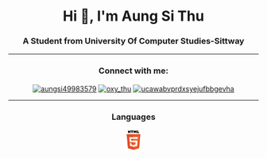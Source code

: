 <h1 align="center">Hi 👋, I'm Aung Si Thu</h1>
<h3 align="center">A Student from University Of Computer Studies-Sittway</h3>
<hr>
<h3 align="center">Connect with me:</h3>
<p align="center">
<a href="https://twitter.com/aungsi49983579" target="blank"><img align="center" src="https://raw.githubusercontent.com/rahuldkjain/github-profile-readme-generator/master/src/images/icons/Social/twitter.svg" alt="aungsi49983579" height="30" width="40" /></a>
<a href="https://instagram.com/oxy_thu" target="blank"><img align="center" src="https://raw.githubusercontent.com/rahuldkjain/github-profile-readme-generator/master/src/images/icons/Social/instagram.svg" alt="oxy_thu" height="30" width="40" /></a>
<a href="https://www.youtube.com/channel/UCawabVprdxsYEjuFBbgEVHA" target="blank"><img align="center" src="https://raw.githubusercontent.com/rahuldkjain/github-profile-readme-generator/master/src/images/icons/Social/youtube.svg" alt="ucawabvprdxsyejufbbgevha" height="30" width="40" /></a>
</p>
<hr>
<h3 align="center">Languages </h3>
<p align="center"> 

 <a href="https://www.w3.org/html/" target="_blank">
  <img src="https://raw.githubusercontent.com/devicons/devicon/master/icons/html5/html5-original-wordmark.svg" alt="html5" width="40" height="40"/> 
</a> 
</p>
